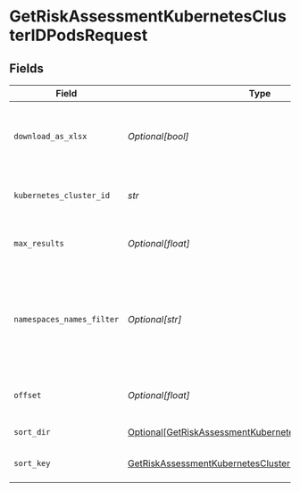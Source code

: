 # GetRiskAssessmentKubernetesClusterIDPodsRequest


## Fields

| Field                                                                                                                                   | Type                                                                                                                                    | Required                                                                                                                                | Description                                                                                                                             |
| --------------------------------------------------------------------------------------------------------------------------------------- | --------------------------------------------------------------------------------------------------------------------------------------- | --------------------------------------------------------------------------------------------------------------------------------------- | --------------------------------------------------------------------------------------------------------------------------------------- |
| `download_as_xlsx`                                                                                                                      | *Optional[bool]*                                                                                                                        | :heavy_minus_sign:                                                                                                                      | When true, the API will return an xlsx file, and pagination will be ignored                                                             |
| `kubernetes_cluster_id`                                                                                                                 | *str*                                                                                                                                   | :heavy_check_mark:                                                                                                                      | Secure Application Kubernetes cluster ID                                                                                                |
| `max_results`                                                                                                                           | *Optional[float]*                                                                                                                       | :heavy_minus_sign:                                                                                                                      | The number of entries to return (pagination)                                                                                            |
| `namespaces_names_filter`                                                                                                               | *Optional[str]*                                                                                                                         | :heavy_minus_sign:                                                                                                                      | namespace names filter. a base 64 representation of a list of namespace names definition object                                         |
| `offset`                                                                                                                                | *Optional[float]*                                                                                                                       | :heavy_minus_sign:                                                                                                                      | Return entries from this offset (pagination)                                                                                            |
| `sort_dir`                                                                                                                              | [Optional[GetRiskAssessmentKubernetesClusterIDPodsSortDir]](../../models/operations/getriskassessmentkubernetesclusteridpodssortdir.md) | :heavy_minus_sign:                                                                                                                      | sorting direction                                                                                                                       |
| `sort_key`                                                                                                                              | [GetRiskAssessmentKubernetesClusterIDPodsSortKey](../../models/operations/getriskassessmentkubernetesclusteridpodssortkey.md)           | :heavy_check_mark:                                                                                                                      | risk assessment pod sort key.                                                                                                           |